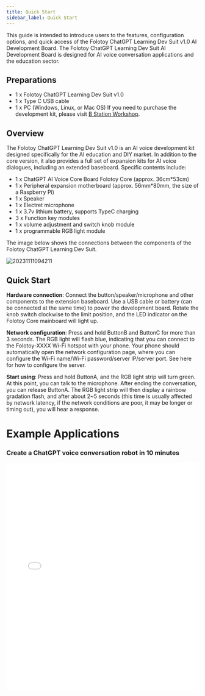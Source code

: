 ```yaml
---
title: Quick Start
sidebar_label: Quick Start
---
```


This guide is intended to introduce users to the features, configuration options, and quick access of the Folotoy ChatGPT Learning Dev Suit v1.0 AI Development Board. The Folotoy ChatGPT Learning Dev Suit AI Development Board is designed for AI voice conversation applications and the education sector.

## Preparations
- 1 x Folotoy ChatGPT Learning Dev Suit v1.0 
- 1 x Type C USB cable
- 1 x PC (Windows, Linux, or Mac OS)
If you need to purchase the development kit, please visit [B Station Workshop](https://gf.bilibili.com/item/detail/1104863005).

## Overview
The Folotoy ChatGPT Learning Dev Suit v1.0 is an AI voice development kit designed specifically for the AI education and DIY market. In addition to the core version, it also provides a full set of expansion kits for AI voice dialogues, including an extended baseboard. Specific contents include:
- 1 x ChatGPT AI Voice Core Board Folotoy Core (approx. 36cm*53cm)
- 1 x Peripheral expansion motherboard (approx. 56mm*80mm, the size of a Raspberry Pi)
- 1 x Speaker
- 1 x Electret microphone
- 1 x 3.7v lithium battery, supports TypeC charging
- 3 x Function key modules
- 1 x volume adjustment and switch knob module
- 1 x programmable RGB light module

The image below shows the connections between the components of the Folotoy ChatGPT Learning Dev Suit.

![20231111094211](https://user-images.githubusercontent.com/26705239/282208638-db1f3dcf-99fe-4907-adf5-8a12ecfee124.png)

## Quick Start
**Hardware connection**: Connect the button/speaker/microphone and other components to the extension baseboard. Use a USB cable or battery (can be connected at the same time) to power the development board. Rotate the knob switch clockwise to the limit position, and the LED indicator on the Folotoy Core mainboard will light up.

**Network configuration**: Press and hold ButtonB and ButtonC for more than 3 seconds. The RGB light will flash blue, indicating that you can connect to the Folotoy-XXXX Wi-Fi hotspot with your phone. Your phone should automatically open the network configuration page, where you can configure the Wi-Fi name/Wi-Fi password/server IP/server port. See here for how to configure the server.

**Start using**: Press and hold ButtonA, and the RGB light strip will turn green. At this point, you can talk to the microphone. After ending the conversation, you can release ButtonA. The RGB light strip will then display a rainbow gradation flash, and after about 2~5 seconds (this time is usually affected by network latency, if the network conditions are poor, it may be longer or timing out), you will hear a response.

# Example Applications

### Create a ChatGPT voice conversation robot in 10 minutes

<iframe width="100%" height="600" src="//player.bilibili.com/player.html?aid=577930846&bvid=BV12z4y1N7ne&cid=1320023873&p=1" scrolling="no" border="0" frameborder="no" framespacing="0" allowfullscreen="true"> </iframe>